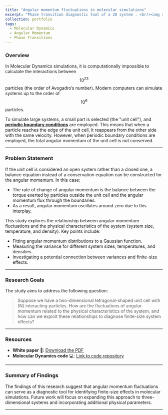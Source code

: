 ```yaml
---
title: "Angular momentum fluctuations in molecular simulations"
excerpt: "Phase transition diagnostic tool of a 2D system . <br/><img src='/images/T10traj.png'>. The x and y coordinates of point particles that interact with a Lennard-Jones potential is shown."
collection: portfolio
tags:
  - Molecular Dynamics
  - Angular Momentum
  - Phase Transitions
---
```


### Overview

In Molecular Dynamics simulations, it is computationally impossible to calculate the interactions between $$10^{23}$$ particles (the order of Avogadro’s number). Modern computers can simulate systems up to the order of $$10^6$$ particles. 

To simulate large systems, a small part is selected (the "unit cell"), and [**periodic boundary conditions**](https://en.wikipedia.org/wiki/Periodic_boundary_conditions) are employed. This means that when a particle reaches the edge of the unit cell, it reappears from the other side with the same velocity. However, when periodic boundary conditions are employed, the total angular momentum of the unit cell is not conserved.

---

### Problem Statement

If the unit cell is considered an open system rather than a closed one, a balance equation instead of a conservation equation can be constructed for the angular momentum. In this case:
- The rate of change of angular momentum is the balance between the torque exerted by particles outside the unit cell and the angular momentum flux through the boundaries.
- As a result, angular momentum oscillates around zero due to this interplay.

This study explores the relationship between angular momentum fluctuations and the physical characteristics of the system (system size, temperature, and density). Key points include:
- Fitting angular momentum distributions to a Gaussian function.
- Measuring the variance for different system sizes, temperatures, and densities.
- Investigating a potential connection between variances and finite-size effects.

---

### Research Goals

The study aims to address the following question:

> Suppose we have a two-dimensional tetragonal-shaped unit cell with \(N\) interacting particles. How are the fluctuations of angular momentum related to the physical characteristics of the system, and how can we exploit these relationships to diagnose finite-size system effects?

---

### Resources

- **White paper** 📄: [Download the PDF](/files/portfolio_1_file.pdf)
- **Molecular Dynamics code** 💻: [Link to code repository](https://github.com/emainas/LennardJones_MolecularDynamics.git)

---

### Summary of Findings

The findings of this research suggest that angular momentum fluctuations can serve as a diagnostic tool for identifying finite-size effects in molecular simulations. Future work will focus on expanding this approach to three-dimensional systems and incorporating additional physical parameters.

---
